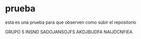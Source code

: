 # prueba
esta es una prueba para que observen como subir el repositorio


GRUPO 5 
INSND
SADOJANSOJFS
AKDJBIJDFA
NAIJDCNFIEA
